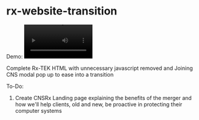 # rx-website-transition
Demo:
<video src='https://github.com/OlsenSM91/rx-website-transition/raw/main/2023-06-11%2018-23-58.mkv' width=180/></video>

Complete Rx-TEK HTML with unnecessary javascript removed and Joining CNS modal pop up to ease into a transition

To-Do:
1. Create CNSRx Landing page explaining the benefits of the merger and how we'll help clients, old and new, be proactive in protecting their computer systems

